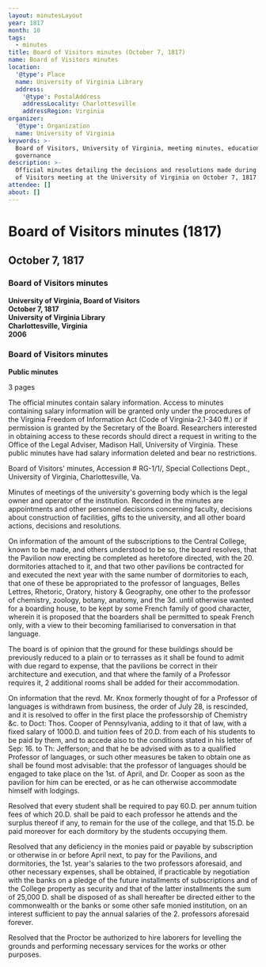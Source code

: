 ```yaml
---
layout: minutesLayout
year: 1817
month: 10
tags:
  - minutes
title: Board of Visitors minutes (October 7, 1817)
name: Board of Visitors minutes
location:
  '@type': Place
  name: University of Virginia Library
  address:
    '@type': PostalAddress
    addressLocality: Charlottesville
    addressRegion: Virginia
organizer:
  '@type': Organization
  name: University of Virginia
keywords: >-
  Board of Visitors, University of Virginia, meeting minutes, educational
  governance
description: >-
  Official minutes detailing the decisions and resolutions made during the Board
  of Visitors meeting at the University of Virginia on October 7, 1817.
attendee: []
about: []
---
```


<!-- altadded -->
<!-- altadded -->

<!-- llmmeta -->



<!-- llmformatted -->

# Board of Visitors minutes (1817)

## October 7, 1817

### Board of Visitors minutes

**University of Virginia, Board of Visitors**\
**October 7, 1817**\
**University of Virginia Library**\
**Charlottesville, Virginia**\
**2006**

### Board of Visitors minutes

**Public minutes**

3 pages

The official minutes contain salary information. Access to minutes containing salary information will be granted only under the procedures of the Virginia Freedom of Information Act (Code of Virginia-2.1-340 ff.) or if permission is granted by the Secretary of the Board. Researchers interested in obtaining access to these records should direct a request in writing to the Office of the Legal Adviser, Madison Hall, University of Virginia. These public minutes have had salary information deleted and bear no restrictions.

Board of Visitors' minutes, Accession # RG-1/1/, Special Collections Dept., University of Virginia, Charlottesville, Va.

Minutes of meetings of the university's governing body which is the legal owner and operator of the institution. Recorded in the minutes are appointments and other personnel decisions concerning faculty, decisions about construction of facilities, gifts to the university, and all other board actions, decisions and resolutions.

On information of the amount of the subscriptions to the Central College, known to be made, and others understood to be so, the board resolves, that the Pavilion now erecting be completed as heretofore directed, with the 20. dormitories attached to it, and that two other pavilions be contracted for and executed the next year with the same number of dormitories to each, that one of these be appropriated to the professor of languages, Belles Lettres, Rhetoric, Oratory, history & Geography, one other to the professor of chemistry, zoology, botany, anatomy, and the 3d. until otherwise wanted for a boarding house, to be kept by some French family of good character, wherein it is proposed that the boarders shall be permitted to speak French only, with a view to their becoming familiarised to conversation in that language.

The board is of opinion that the ground for these buildings should be previously reduced to a plain or to terrasses as it shall be found to admit with due regard to expense, that the pavilions be correct in their architecture and execution, and that where the family of a Professor requires it, 2 additional rooms shall be added for their accommodation.

On information that the revd. Mr. Knox formerly thought of for a Professor of languages is withdrawn from business, the order of July 28, is rescinded, and it is resolved to offer in the first place the professorship of Chemistry \&c. to Doct: Thos. Cooper of Pennsylvania, adding to it that of law, with a fixed salary of 1000.D. and tuition fees of 20.D. from each of his students to be paid by them, and to accede also to the conditions stated in his letter of Sep: 16. to Th: Jefferson; and that he be advised with as to a qualified Professor of languages, or such other measures be taken to obtain one as shall be found most advisable: that the professor of languages should be engaged to take place on the 1st. of April, and Dr. Cooper as soon as the pavilion for him can be erected, or as he can otherwise accommodate himself with lodgings.

Resolved that every student shall be required to pay 60.D. per annum tuition fees of which 20.D. shall be paid to each professor he attends and the surplus thereof if any, to remain for the use of the college, and that 15.D. be paid moreover for each dormitory by the students occupying them.

Resolved that any deficiency in the monies paid or payable by subscription or otherwise in or before April next, to pay for the Pavilions, and dormitories, the 1st. year's salaries to the two professors aforesaid, and other necessary expenses, shall be obtained, if practicable by negotiation with the banks on a pledge of the future installments of subscriptions and of the College property as security and that of the latter installments the sum of 25,000 D. shall be disposed of as shall hereafter be directed either to the commonwealth or the banks or some other safe monied institution, on an interest sufficient to pay the annual salaries of the 2. professors aforesaid forever.

Resolved that the Proctor be authorized to hire laborers for levelling the grounds and performing necessary services for the works or other purposes.

